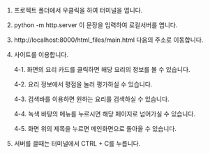 1. 프로젝트 폴더에서 우클릭을 하여 터미널을 엽니다.
2. python -m http.server 이 문장을 입력하여 로컬서버를 엽니다.
3. http://localhost:8000/html_files/main.html 다음의 주소로 이동합니다.
4. 사이트를 이용합니다.
 
   4-1. 화면의 요리 카드를 클릭하면 해당 요리의 정보를 볼 수 있습니다.
   
   4-2. 요리 정보에서 평점을 눌러 평가하실 수 있습니다.
   
   4-3. 검색바를 이용하면 원하는 요리를 검색하실 수 있습니다.
   
   4-4. 녹색 바탕의 메뉴를 누르시면 해당 페이지로 넘어가실 수 있습니다.
   
   4-5. 화면 위의 제목을 누르면 메인화면으로 돌아올 수 있습니다.
5. 서버를 끌때는 터미널에서 CTRL + C를 누릅니다.



